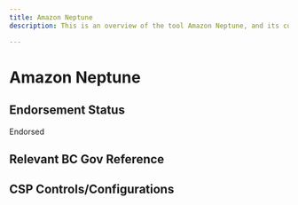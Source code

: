 ```yaml
---
title: Amazon Neptune
description: This is an overview of the tool Amazon Neptune, and its current status  within BC Gov.

---
```

<!---
Note: this is a generated file.  You should not edit it directly.  Please check https://github.com/bcgov/cloud-pathfinder for details.
-->
# Amazon Neptune



## Endorsement Status
Endorsed

## Relevant BC Gov Reference


## CSP Controls/Configurations
